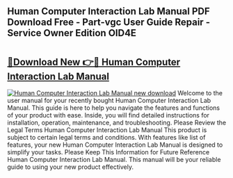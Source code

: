 ## Human Computer Interaction Lab Manual PDF Download Free - Part-vgc User Guide Repair - Service Owner Edition OID4E

# <h2><a href="http://bc5625.oget.top/?id=Human+Computer+Interaction+Lab+Manual">🔗Download New 👉🔴 Human Computer Interaction Lab Manual</a></h2>

[![Human Computer Interaction Lab Manual new download](https://i.imgur.com/5g1atiW.png)](http://bc5625.oget.top/?id=Human+Computer+Interaction+Lab+Manual)
Welcome to the user manual for your recently bought Human Computer Interaction Lab Manual. This guide is here to help you navigate the features and functions of your product with ease. Inside, you will find detailed instructions for installation, operation, maintenance, and troubleshooting. Please Review the Legal Terms Human Computer Interaction Lab Manual This product is subject to certain legal terms and conditions. With features like list of features, your new Human Computer Interaction Lab Manual is designed to simplify your tasks. Please Keep This Information for Future Reference Human Computer Interaction Lab Manual. This manual will be your reliable guide to using your new product effectively.
